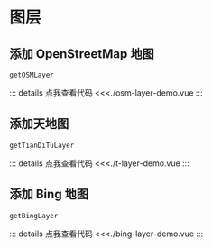 # 图层

<script setup>
import TLayerDemo from './t-layer-demo.vue';
import BingLayerDemo from './bing-layer-demo.vue';
import OSMLayerDemo from './osm-layer-demo.vue';
</script>

## 添加 OpenStreetMap 地图

`getOSMLayer`

<OSMLayerDemo />
::: details 点我查看代码
<<<./osm-layer-demo.vue
:::

## 添加天地图

`getTianDiTuLayer`

<TLayerDemo />
::: details 点我查看代码
<<<./t-layer-demo.vue
:::

## 添加 Bing 地图

`getBingLayer`

<BingLayerDemo />
::: details 点我查看代码
<<<./bing-layer-demo.vue
:::
